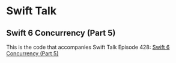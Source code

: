 # Swift Talk
## Swift 6 Concurrency (Part 5)

This is the code that accompanies Swift Talk Episode 428: [Swift 6 Concurrency (Part 5)](https://talk.objc.io/episodes/S01E428-swift-6-concurrency-part-5)
